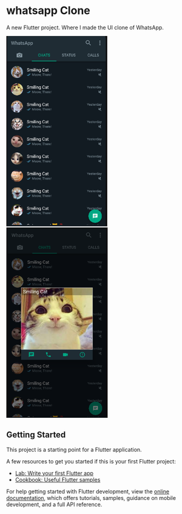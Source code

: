 # whatsapp Clone

A new Flutter project. Where I made the UI clone of WhatsApp. 

<p>
    <img src = "Capture.PNG" height = "500px">
    <img src = "Capture1.PNG" height = "500px">
</p>

## Getting Started

This project is a starting point for a Flutter application.

A few resources to get you started if this is your first Flutter project:

- [Lab: Write your first Flutter app](https://docs.flutter.dev/get-started/codelab)
- [Cookbook: Useful Flutter samples](https://docs.flutter.dev/cookbook)

For help getting started with Flutter development, view the
[online documentation](https://docs.flutter.dev/), which offers tutorials,
samples, guidance on mobile development, and a full API reference.

